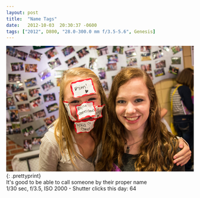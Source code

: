 ```yaml
---
layout: post
title:  "Name Tags"
date:   2012-10-03  20:30:37 -0600
tags: ["2012", D800, "28.0-300.0 mm f/3.5-5.6", Genesis]
---
```

![:title](/images/2012/2012_1003_DSC_1407.jpg)
{: .prettyprint}  
It's good to be able to call someone by their proper name  
1/30 sec, f/3.5, ISO 2000 - Shutter clicks this day: 64